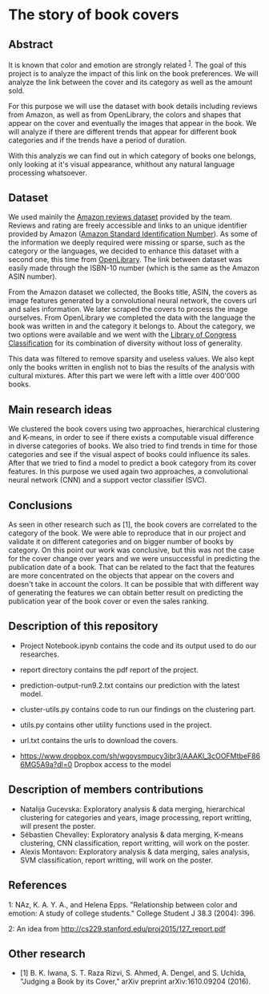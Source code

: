 # The story of book covers

## Abstract

It is known that color and emotion are strongly related <sup>[1](#1)</sup>. The goal of this project is to analyze the impact of this link on the book preferences. We will analyze the link between the cover and its category as well as the amount sold.

For this purpose we will use the dataset with book details including reviews from Amazon, as well as from OpenLibrary, the colors and shapes that appear on the cover and eventually the images that appear in the book. We will analyze if there are different trends that appear for different book categories and if the trends have a period of duration.

With this analyzis we can find out in which category of books one belongs, only looking at it's visual appearance, whithout any natural language processing whatsoever.

## Dataset

We used mainily the [Amazon reviews dataset](http://jmcauley.ucsd.edu/data/amazon/) provided by the team. Reviews and rating are freely accessible and links to an unique identifier provided by Amazon ([Amazon Standard Identification Number](https://en.wikipedia.org/wiki/Amazon_Standard_Identification_Number)). As some of the information we deeply required were missing or sparse, such as the category or the languages, we decided to enhance this dataset with a second one, this time from [OpenLibrary](https://openlibrary.org). The link between dataset was easily made through the ISBN-10 number (which is the same as the Amazon ASIN number).

From the Amazon dataset we collected, the Books title, ASIN, the covers as image features generated by a convolutional neural network, the covers url and sales information. We later scraped the covers to process the image ourselves.
From OpenLibrary we completed the data with the language the book was written in and the category it belongs to. About the category, we two options were available and we went with the [Library of Congress Classification](https://en.wikipedia.org/wiki/Library_of_Congress_Classification) for its combination of diversity without loss of generality.

This data was filtered to remove sparsity and useless values. We also kept only the books written in english not to bias the results of the analysis with cultural mixtures. After this part we were left with a little over 400'000 books.

## Main research ideas

We clustered the book covers using two approaches, hierarchical clustering and K-means, in order to see if there exists a computable visual difference in diverse categories of books. We also tried to find trends in time for those categories and see if the visual aspect of books could influence its sales.
After that we tried to find a model to predict a book category from its cover features. In this purpose we used again two approaches, a convolutional neural network (CNN) and a support vector classifier (SVC).

## Conclusions

As seen in other research such as [1], the book covers are correlated to the category of the book. We were able to reproduce that in our project and validate it on different categories and on bigger number of books by category. On this point our work was conclusive, but this was not the case for the cover change over years and we were unsuccessful in predicting the publication date of a book. That can be related to the fact that the features are more concentrated on the objects that appear on the covers and doesn't take in account the colors. It can be possible that with different way of generating the features we can obtain better result on predicting the publication year of the book cover or even the sales ranking.

## Description of this repository

- Project Notebook.ipynb contains the code and its output used to do our researches.
- report directory contains the pdf report of the project.
- prediction-output-run9.2.txt contains our prediction with the latest model.
- cluster-utils.py contains code to run our findings on the clustering part.
- utils.py contains other utility functions used in the project.
- url.txt contains the urls to download the covers.

- https://www.dropbox.com/sh/wgoysmpucy3ibr3/AAAKl_3cOOFMtbeF866MG5A9a?dl=0 Dropbox access to the model

## Description of members contributions

- Natalija Gucevska: Exploratory analysis & data merging, hierarchical clustering for categories and years, image processing, report writting, will present the poster.
- Sébastien Chevalley: Exploratory analysis & data merging, K-means clustering, CNN classification, report writting, will work on the poster.
- Alexis Montavon: Exploratory analysis & data merging, sales analysis, SVM classification, report writting, will work on the poster.

## References

<a name="1">1</a>: NAz, K. A. Y. A., and Helena Epps. "Relationship between color and emotion: A study of college students." College Student J 38.3 (2004): 396.

<a name="2">2</a>: An idea from http://cs229.stanford.edu/proj2015/127_report.pdf

## Other research

* [1] B. K. Iwana, S. T. Raza Rizvi, S. Ahmed, A. Dengel, and S. Uchida, "Judging a Book by its Cover," arXiv preprint arXiv:1610.09204 (2016).

